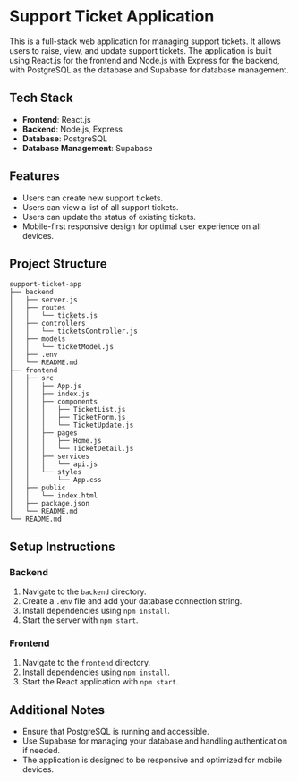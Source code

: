 # Support Ticket Application

This is a full-stack web application for managing support tickets. It allows users to raise, view, and update support tickets. The application is built using React.js for the frontend and Node.js with Express for the backend, with PostgreSQL as the database and Supabase for database management.

## Tech Stack

- **Frontend**: React.js
- **Backend**: Node.js, Express
- **Database**: PostgreSQL
- **Database Management**: Supabase

## Features

- Users can create new support tickets.
- Users can view a list of all support tickets.
- Users can update the status of existing tickets.
- Mobile-first responsive design for optimal user experience on all devices.

## Project Structure

```
support-ticket-app
├── backend
│   ├── server.js
│   ├── routes
│   │   └── tickets.js
│   ├── controllers
│   │   └── ticketsController.js
│   ├── models
│   │   └── ticketModel.js
│   ├── .env
│   └── README.md
├── frontend
│   ├── src
│   │   ├── App.js
│   │   ├── index.js
│   │   ├── components
│   │   │   ├── TicketList.js
│   │   │   ├── TicketForm.js
│   │   │   └── TicketUpdate.js
│   │   ├── pages
│   │   │   ├── Home.js
│   │   │   └── TicketDetail.js
│   │   ├── services
│   │   │   └── api.js
│   │   └── styles
│   │       └── App.css
│   ├── public
│   │   └── index.html
│   ├── package.json
│   └── README.md
└── README.md
```

## Setup Instructions

### Backend

1. Navigate to the `backend` directory.
2. Create a `.env` file and add your database connection string.
3. Install dependencies using `npm install`.
4. Start the server with `npm start`.

### Frontend

1. Navigate to the `frontend` directory.
2. Install dependencies using `npm install`.
3. Start the React application with `npm start`.

## Additional Notes

- Ensure that PostgreSQL is running and accessible.
- Use Supabase for managing your database and handling authentication if needed.
- The application is designed to be responsive and optimized for mobile devices.